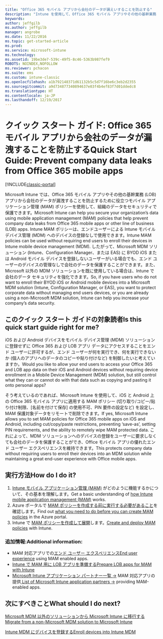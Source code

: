 ```yaml
---
title: "Office 365 モバイル アプリから会社のデータが漏えいすることを防止する"
description: "Intune を使用して、Office 365 モバイル アプリやその他の基幹業務 (LOB) アプリから会社のデータが漏洩することを防止するために役立つモバイル アプリ管理 (MAM) ポリシーを使用して、組織のデータをセキュリティで保護できます。"
keywords: 
author: jeffgilb
ms.author: jeffgilb
manager: angrobe
ms.date: 11/22/2016
ms.topic: get-started-article
ms.prod: 
ms.service: microsoft-intune
ms.technology: 
ms.assetid: 19be3de7-539c-49f5-8c46-5363b987fef9
ROBOTS: NOINDEX,NOFOLLOW
ms.reviewer: pchacon
ms.suite: ems
ms.custom: intune-classic
ms.openlocfilehash: a1b792148371d61132b5c5d7f16be6c3eb2d2355
ms.sourcegitcommit: a9d734877340894637e03f4b4ef83f7d01ddedc8
ms.translationtype: HT
ms.contentlocale: ja-JP
ms.lasthandoff: 12/19/2017
---
```

# <a name="quick-start-guide-prevent-company-data-leaks-from-office-365-mobile-apps"></a><span data-ttu-id="d85a0-103">クイック スタート ガイド: Office 365 モバイル アプリから会社のデータが漏洩することを防止する</span><span class="sxs-lookup"><span data-stu-id="d85a0-103">Quick Start Guide: Prevent company data leaks from Office 365 mobile apps</span></span>

[!INCLUDE[classic-portal](../includes/classic-portal.md)]

<span data-ttu-id="d85a0-104">Microsoft Intune では、Office 365 モバイル アプリやその他の基幹業務 (LOB) アプリから会社のデータが漏洩することを防止するために役立つモバイル アプリケーション管理 (MAM) ポリシーを使用して、組織のデータをセキュリティで保護できます。</span><span class="sxs-lookup"><span data-stu-id="d85a0-104">Microsoft Intune can help you secure your organization’s data using mobile application management (MAM) policies that help prevent company data leaks from Office 365 mobile apps or other line of business (LOB) apps.</span></span> <span data-ttu-id="d85a0-105">Intune MAM ポリシーは、エンドユーザーによる Intune モバイル デバイス管理 (MDM) へのデバイスの登録なしで使用できます。</span><span class="sxs-lookup"><span data-stu-id="d85a0-105">Intune MAM policies can be used without requiring end users to enroll their devices in Intune mobile device management (MDM).</span></span> <span data-ttu-id="d85a0-106">したがって、Microsoft MDM ソリューション (Intune、Configuration Manager、または EAS) に BYOD iOS または Android モバイル デバイスを登録しないユーザーがいる場合でも、エンド ユーザーのデバイスの管理なしで会社のデータを保護することができます。また、Microsoft 以外の MDM ソリューションを既に使用している場合は、Intune で会社のデータ セキュリティを強化できます。</span><span class="sxs-lookup"><span data-stu-id="d85a0-106">So, if you have users who do not want to enroll their BYOD iOS or Android mobile devices into a Microsoft MDM solution (Intune, Configuration Manager, or EAS), you want to protect corporate data without managing end users devices, or you are already using a non-Microsoft MDM solution, Intune can help you increase your company’s data security.</span></span>   

## <a name="is-this-quick-start-guide-right-for-me"></a><span data-ttu-id="d85a0-107">このクイック スタート ガイドの対象読者</span><span class="sxs-lookup"><span data-stu-id="d85a0-107">Is this quick start guide right for me?</span></span>
<span data-ttu-id="d85a0-108">iOS および Android デバイスをモバイル デバイス管理 (MDM) ソリューションに登録せずに Office 365 および LOB アプリ データにアクセスすることをエンド ユーザーに許可するが、エンド ユーザーが何を実行でき、何を実行できないか (個人のアプリへのデータのコピーや貼り付けなど) を制御したいと考えていますか。</span><span class="sxs-lookup"><span data-stu-id="d85a0-108">Would you like to allow your end users to access your Office 365 and LOB app data on their iOS and Android devices without requiring device enrollment in a Mobile Device Management (MDM) solution, but still control what they can or cannot do with that data such as copying and pasting it onto personal apps?</span></span>

<span data-ttu-id="d85a0-109">そう考えているのであれば、Microsoft Intune を使用して、iOS と Android 上の Office 365 モバイル アプリに適用する MAM ポリシー (切り取り/コピー/貼り付け制限、[名前を付けて保存] の使用不可、PIN 要件の設定など) を設定し、MAM 保護対象データをリモートで削除できます。</span><span class="sxs-lookup"><span data-stu-id="d85a0-109">If yes, Microsoft Intune allows you to set MAM policies for Office 365 mobile apps on iOS and Android, including cut/copy/paste restrictions, preventing ‘save-as’, setting PIN requirements, and the ability to remotely wipe MAM protected data.</span></span>  <span data-ttu-id="d85a0-110">これによって、MDM ソリューションへのデバイスの登録をユーザーに要求しなくても会社のデータを保護することができ、Office モバイル アプリの優れたエンド ユーザー エクスペリエンスを維持できます。</span><span class="sxs-lookup"><span data-stu-id="d85a0-110">This protects company data without requiring users to enroll their devices into an MDM solution while maintaining a great end-user experience with Office mobile apps.</span></span>

## <a name="how-do-i-do-it"></a><span data-ttu-id="d85a0-111">実行方法</span><span class="sxs-lookup"><span data-stu-id="d85a0-111">How do I do it?</span></span>
1.  <span data-ttu-id="d85a0-112">[Intune モバイル アプリケーション管理 (MAM)](/intune-classic/deploy-use/protect-app-data-using-mobile-app-management-policies-with-microsoft-intune) がどのように機能するかについて、その基本を理解します。</span><span class="sxs-lookup"><span data-stu-id="d85a0-112">Get a basic understanding of [how Intune mobile application management (MAM)](/intune-classic/deploy-use/protect-app-data-using-mobile-app-management-policies-with-microsoft-intune) works.</span></span>
2.  <span data-ttu-id="d85a0-113">Azure ポータルで [MAM ポリシーを作成する前に実行する必要があること](/intune-classic/deploy-use/get-ready-to-configure-mobile-app-management-policies-with-microsoft-intune)を確認します。</span><span class="sxs-lookup"><span data-stu-id="d85a0-113">Find out [what you need to do before you can create MAM policies](/intune-classic/deploy-use/get-ready-to-configure-mobile-app-management-policies-with-microsoft-intune) in the Azure portal.</span></span>
3.  <span data-ttu-id="d85a0-114">Intune で [MAM ポリシーを作成して展開](/intune-classic/deploy-use/get-ready-to-configure-mobile-app-management-policies-with-microsoft-intune)します。</span><span class="sxs-lookup"><span data-stu-id="d85a0-114">[Create and deploy MAM policies](/intune-classic/deploy-use/get-ready-to-configure-mobile-app-management-policies-with-microsoft-intune) with Intune.</span></span>

### <a name="additional-information"></a><span data-ttu-id="d85a0-115">追加情報:</span><span class="sxs-lookup"><span data-stu-id="d85a0-115">Additional information:</span></span>
- <span data-ttu-id="d85a0-116">MAM 対応アプリでの[エンド ユーザー エクスペリエンス](/intune-classic/deploy-use/end-user-experience-for-mam-enabled-apps-with-microsoft-intune)</span><span class="sxs-lookup"><span data-stu-id="d85a0-116">[End user experience](/intune-classic/deploy-use/end-user-experience-for-mam-enabled-apps-with-microsoft-intune) using MAM enabled apps.</span></span>
- [<span data-ttu-id="d85a0-117">Intune で MAM 用に LOB アプリを準備する</span><span class="sxs-lookup"><span data-stu-id="d85a0-117">Prepare LOB apps for MAM with Intune</span></span>](/intune/apps-prepare-mobile-application-management)
- <span data-ttu-id="d85a0-118"><a href="https://www.microsoft.com/cloud-platform/microsoft-intune-partners" target="_blank"> Microsoft Intune アプリケーション パートナー一覧 &rarr;</a> MAM 対応アプリの提供</span><span class="sxs-lookup"><span data-stu-id="d85a0-118"><a href="https://www.microsoft.com/cloud-platform/microsoft-intune-partners" target="_blank"> List of Microsoft Intune application partners &rarr;</a> providing MAM-enabled apps.</span></span>

## <a name="what-should-i-do-next"></a><span data-ttu-id="d85a0-119">次にすべきこと</span><span class="sxs-lookup"><span data-stu-id="d85a0-119">What should I do next?</span></span>
[<span data-ttu-id="d85a0-120">Microsoft MDM 以外のソリューションから Microsoft Intune に移行する</span><span class="sxs-lookup"><span data-stu-id="d85a0-120">Migrate from a non-Microsoft MDM solution to Microsoft Intune</span></span>](/intune-classic/deploy-use/migrate-to-intune)

[<span data-ttu-id="d85a0-121">Intune MDM にデバイスを登録する</span><span class="sxs-lookup"><span data-stu-id="d85a0-121">Enroll devices into Intune MDM</span></span>](/intune-classic/deploy-use/enroll-devices-in-microsoft-intune)
